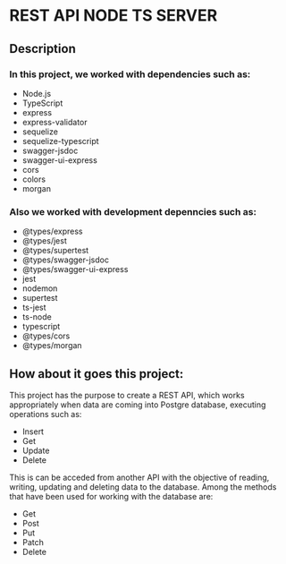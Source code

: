 # REST API NODE TS SERVER
## Description
### In this project, we worked with dependencies such as:
* Node.js
* TypeScript
* express
* express-validator
* sequelize
* sequelize-typescript
* swagger-jsdoc
* swagger-ui-express
* cors
* colors
* morgan
### Also we worked with development depenncies such as:
- @types/express
- @types/jest
- @types/supertest
- @types/swagger-jsdoc
- @types/swagger-ui-express
- jest
- nodemon
- supertest
- ts-jest
- ts-node
- typescript
- @types/cors
- @types/morgan
## How about it goes this project:
This project has the purpose to create a REST API, which works appropriately when data are coming into Postgre database, executing operations such as: 
- Insert
- Get
- Update
- Delete

This is can be acceded from another API with the objective of reading, writing, updating and deleting data to the database. Among the methods that have been used for working with the database are:
* Get
* Post
* Put
* Patch
* Delete
[^1]: This project was built using Node.js and Typescript technologies.
  
